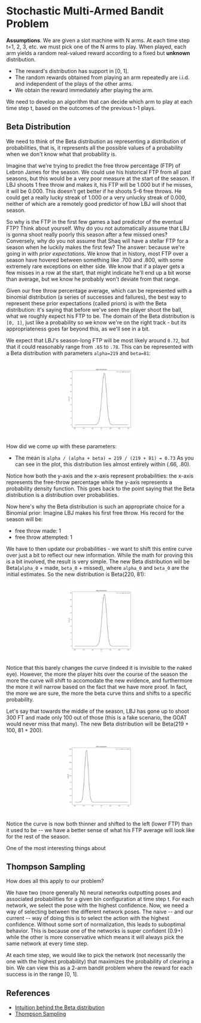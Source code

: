 # Stochastic Multi-Armed Bandit Problem

**Assumptions**. We are given a slot machine with N arms. At each time step t=1, 2, 3, etc. we must pick one of the N arms to play. When played, each arm yields a random real-valued reward according to a fixed but **unknown** distribution.

- The reward's distribution has support in [0, 1].
- The random rewards obtained from playing an arm repeatedly are i.i.d. and
independent of the plays of the other arms.
- We obtain the reward immediately after playing the arm.

We need to develop an algorithm that can decide which arm to play at each time step t, based on the outcomes of the previous t-1 plays.

## Beta Distribution

We need to think of the Beta distribution as representing a distribution of probabilities, that is, it represents all the possible values of a probability when we don't know what that probability is.

Imagine that we're trying to predict the free throw percentage (FTP) of Lebron James for the season. We could use his historical FTP from all past seasons, but this would be a very poor measure at the start of the season. If LBJ shoots 1 free throw and makes it, his FTP will be 1.000 but if he misses, it will be 0.000. This doesn't get better if he shoots 5-6 free throws. He could get a really lucky streak of 1.000 or a very unlucky streak of 0.000, neither of which are a remotely good predictor of how LBJ will shoot that season.

So why is the FTP in the first few games a bad predictor of the eventual FTP? Think about yourself. Why do you not automatically assume that LBJ is gonna shoot really poorly this season after a few missed ones? Conversely, why do you not assume that Shaq will have a stellar FTP for a season when he luckily makes the first few? The answer: because we're going in with *prior expectations*. We know that in history, most FTP over a season have hovered between something like .700 and .800, with some extremely rare exceptions on either side. We know that if a player gets a few misses in a row at the start, that might indicate he'll end up a bit worse than average, but we know he probably won't deviate from that range.

Given our free throw percentage average, which can be represented with a binomial distribution (a series of successes and failures), the best way to represent these prior expectations (called priors) is with the Beta distribution: it's saying that before we've seen the player shoot the ball, what we roughly expect his FTP to be. The domain of the Beta distribution is `[0, 1]`, just like a probability so we know we're on the right track - but its appropriateness goes far beyond this, as we'll see in a bit.

We expect that LBJ's season-long FTP will be most likely around `0.72`, but that it could reasonably range from `.65` to `.78`. This can be represented with a Beta distribution with parameters `alpha=219` and `beta=81`:

<p align="center">
 <img src="./plots/beta_dist.png" alt="Drawing", width=40%>
</p>

How did we come up with these parameters:

* The mean is `alpha / (alpha + beta) = 219 / (219 + 81) = 0.73`
As you can see in the plot, this distribution lies almost entirely within (.66, .80).

Notice how both the y-axis and the x-axis represent probabilities: the x-axis represents the free-throw percentage while the y-axis represents a probability density function. This goes back to the point saying that the Beta distribution is a distribution over probabilities.

Now here's why the Beta distribution is such an appropriate choice for a Binomial prior: Imagine LBJ makes his first free throw. His record for the season will be:

* free throw made: 1
* free throw attempted: 1

We have to then update our probabilities - we want to shift this entire curve over just a bit to reflect our new information. While the math for proving this is a bit involved, the result is very simple. The new Beta distribution will be Beta(`alpha_0` + made, `beta_0` + missed), where `alpha_0` and `beta_0` are the initial estimates. So the new distribution is Beta(220, 81):

<p align="center">
 <img src="./plots/beta_dist_after_one.png" alt="Drawing", width=40%>
</p>

Notice that this barely changes the curve (indeed it is invisible to the naked eye). However, the more the player hits over the course of the season the more the curve will shift to accomodate the new evidence, and furthermore the more it will narrow based on the fact that we have more proof. In fact, the more we are sure, the more the beta curve thins and shifts to a specific probability.

Let's say that towards the middle of the season, LBJ has gone up to shoot 300 FT and made only 100 out of those (this is a fake scenario, the GOAT would never miss that many). The new Beta distribution will be Beta(219 + 100, 81 + 200).

<p align="center">
 <img src="./plots/beta_dist_mid_season.png" alt="Drawing", width=40%>
</p>

Notice the curve is now both thinner and shifted to the left (lower FTP) than it used to be -- we have a better sense of what his FTP average will look like for the rest of the season.

One of the most interesting things about


## Thompson Sampling

How does all this apply to our problem?

We have two (more generally N) neural networks outputting poses and associated probabilities for a given bin configuration at time step t. For each network, we select the pose with the highest confidence. Now, we need a way of selecting between the different network poses. The naive -- and our current -- way of doing this is to select the action with the highest confidence. Without some sort of normalization, this leads to suboptimal behavior. This is because one of the networks is super confident (0.9+) while the other is more conservative which means it will always pick the same network at every time step.

At each time step, we would like to pick the network (not necessarily the one with the highest probability) that maximizes the probability of clearing a bin. We can view this as a 2-arm bandit problem where the reward for each success is in the range [0, 1].

## References

- [Intuition behind the Beta distribution](https://stats.stackexchange.com/questions/47771/what-is-the-intuition-behind-beta-distribution)
- [Thompson Sampling](http://proceedings.mlr.press/v23/agrawal12/agrawal12.pdf)
